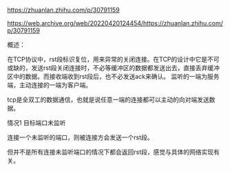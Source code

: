 https://zhuanlan.zhihu.com/p/30791159

https://web.archive.org/web/20220420124454/https://zhuanlan.zhihu.com/p/30791159


概述：

在TCP协议中，rst段标识复位，用来异常的关闭连接。在TCP的设计中它是不可或缺的，发送rst段关闭连接时，不必等缓冲区的数据都发送出去，直接丢弃缓冲区中的数据。而接收端收到rst段后，也不必发送ack来确认。
监听的一端为服务端，主动连接的一端为客户端。

tcp是全双工的数据通信，也就是说任意一端的连接都可以主动的向对端发送数据。

情况1 目标端口未监听

连接一个未监听的端口，则被连接方会发送一个rst段。


但并不是所有连接未监听端口的情况下都会返回rst段，感觉与具体的网络实现有关。